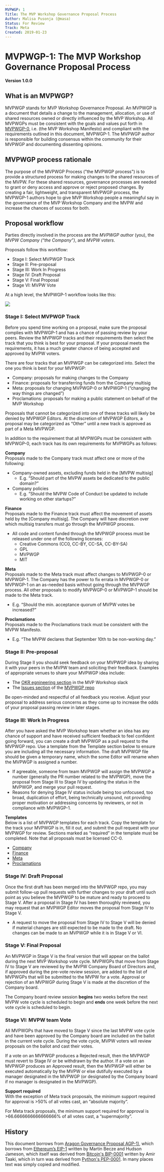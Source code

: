 ```yaml
---
MVPWGP: 1
Title: The MVP Workshop Governance Proposal Process
Author: Malisa Pusonja (@masa)
Status: For Review
Track: Meta
Created: 2019-01-23
---
```


# MVPWGP-1: The MVP Workshop Governance Proposal Process

**Version 1.0.0**

## What is an MVPWGP?
MVPWGP stands for MVP Workshop Governance Proposal. An MVPWGP is a document that details a change to the management, allocation, or use of shared resources owned or directly influenced by the MVP Workshop. All MVPWGPs must be consistent with the goals and values put forth in [MVPWGP-0](MVPGP-0.md), i.e.  (the MVP Workshop Manifesto) and compliant with the requirements outlined in this document, MVPWGP-1. The MVPWGP author is responsible for building consensus within the community for their MVPWGP and documenting dissenting opinions.

## MVPWGP process rationale
The purpose of the MVPWGP Process ("the MVPWGP process") is to provide a structured process for making changes to the shared resources of the MVPW. For these shared resources, governance processes are needed to grant or deny access and approve or reject proposed changes. By creating a fair, lightweight, and transparent MVPWGP process, the MVPWGP-1 authors hope to give MVP Workshop people a meaningful say in the governance of the MVP Workshop Company and the MVPW and increase the chances of success for both.

## Proposal workflow
Parties directly involved in the process are the _MVPWGP author_ (you), the _MVPW Company (“the Company”)_, and _MVPW voters_.

Proposals follow this workflow:

* Stage I: Select MVPWGP Track
* Stage II: Pre-proposal
* Stage III: Work In Progress
* Stage IV: Draft Proposal
* Stage V: Final Proposal
* Stage VI: MVPW Vote

At a high level, the MVPWGP-1 workflow looks like this:

![](../images/MVPWGP-1/MVPWGP-1_1.png)

### Stage I: Select MVPWGP Track
Before you spend time working on a proposal, make sure the proposal complies with MVPWGP-1 and has a chance of passing review by your peers. Review the MVPWGP tracks and their requirements then select the track that you think is best for your proposal. If your proposal meets the requirements, it has a much greater chance of being accepted and approved by MVPW voters.

There are four tracks that an MVPWGP can be categorized into. Select the one you think is best for your MVPWGP:

* Company: proposals for making changes to the Company
* Finance: proposals for transferring funds from the Company multisig
* Meta: proposals for changing MVPWGP-0 or MVPWGP-1 (“changing the way things are changed”)
* Proclamations: proposals for making a public statement on behalf of the MVP Workshop

Proposals that cannot be categorized into one of these tracks will likely be denied by MVPWGP Editors. At the discretion of MVPWGP Editors, a proposal may be categorized as “Other” until a new track is approved as part of a Meta MVPWGP.

In addition to the requirement that all MVPWGPs must be consistent with MVPWGP-0, each track has its own requirements for MVPWGPs as follows:

**Company**  
Proposals made to the Company track must affect one or more of the following:

* Company-owned assets, excluding funds held in the [MVPW multisig]
  * E.g. “Should part of the MVPW assets be dedicated to the public domain?”
* Company policies
  * E.g. “Should the MVPW Code of Conduct be updated to include working on other startups?”

**Finance**  
Proposals made to the Finance track must affect the movement of assets held by the [Company multisig]. The Company will have discretion over which multisig transfers must go through the MVPWGP process.

* All code and content funded through the MVPWGP process must be released under one of the following licenses:
  * Creative Commons (CC0, CC-BY, CC-SA, CC-BY-SA)
  * GPL
  * MVPWGP
  * MIT

**Meta**  
Proposals made to the Meta track must affect changes to MVPWGP-0 or MVPWGP-1. The Company has the power to fix errata in MVPWGP-0 or MVPWGP-1 on an as-needed basis without going through the MVPWGP process. All other proposals to modify MVPWGP-0 or MVPWGP-1 should be made to the Meta track.
* E.g. “Should the min. acceptance quorum of MVPW votes be increased?”

**Proclamations**  
Proposals made to the Proclamations track must be consistent with the MVPW Manifesto.
* E.g. “The MVPW declares that September 10th to be non-working day.”

### Stage II: Pre-proposal
During Stage II you should seek feedback on your MVPWGP idea by sharing it with your peers in the MVPW team and soliciting their feedback. Examples of appropriate venues to share your MVPWGP idea include:

* The [OKR egnineering section](https://mvpworkshop.slack.com/messages/CC4L6V35H/mentions/) in the MVP Workshop slack
* The [Issues section](https://github.com/MVPWorkshop/MVPWGP/issues) of the [MVPWGP repo](https://github.com/MVPWorkshop/MVPWGP)

Be open-minded and respectful of all feedback you receive. Adjust your proposal to address serious concerns as they come up to increase the odds of your proposal passing review in later stages.

### Stage III: Work In Progress
After you have asked the MVP Workshop team whether an idea has any chance of support and have received sufficient feedback to feel confident going forward, you can create a draft MVPWGP as a pull request to the MVPWGP repo. Use a template from the Template section below to ensure you are including all the necessary information. The draft MVPWGP file should be given a temporary name, which the some Editor will rename when the MVPWGP is assigned a number.

* If agreeable, someone from team MVPWGP will assign the MVPWGP a number (generally the PR number related to the MVPWGP), move the proposal from Stage III to Stage IV by updating the status in the MVPWGP, and merge your pull request.
* Reasons for denying Stage IV status include being too unfocused, too broad, duplication of effort, being technically unsound, not providing proper motivation or addressing concerns by reviewers, or not in compliance with MVPWGP-1.

**Templates**  
Below is a list of MVPWGP templates for each track. Copy the template for the track your MVPWGP is in, fill it out, and submit the pull request with your MVPWGP for review. Sections marked as “required” in the template must be completed. Note that all proposals must be licensed CC-0.

* [Company](../templates/association_template.md)
* [Finance](../templates/finance_template.md)
* [Meta](../templates/meta_template.md)
* [Proclamations](../templates/proclamation_template.md)

### Stage IV: Draft Proposal
Once the first draft has been merged into the MVPWGP repo, you may submit follow-up pull requests with further changes to your draft until such point as you believe the MVPWGP to be mature and ready to proceed to Stage V. After a proposal in Stage IV has been thoroughly reviewed, you may request that an MVPWGP Editor moves the proposal from Stage IV to Stage V.

* A request to move the proposal from Stage IV to Stage V will be denied if material changes are still expected to be made to the draft. No changes can be made to an MVPWGP while it is in Stage V or VI.

### Stage V: Final Proposal
An MVPWGP in Stage V is the final version that will appear on the ballot during the next MVP Workshop vote cycle. MVPWGPs that move from Stage IV to Stage V are reviewed by the MVPW Company Board of Directors and, if approved during the pre-vote review session, are added to the list of MVPWGPs that will be submitted to the MVPW for a vote. Approval or rejection of an MVPWGP during Stage V is made at the discretion of the Company board.

The Company board review session **begins** two weeks before the next MVPW vote cycle is scheduled to begin and **ends** one week before the next vote cycle is scheduled to begin.

### Stage VI: MVPW team Vote
All MVPWGPs that have moved to Stage V since the last MVPW vote cycle and have been approved by the Company board are included on the ballot in the current vote cycle. During the vote cycle, MVPW voters will review proposals on the ballot and cast their votes. 

If a vote on an MVPWGP produces a Rejected result, then the MVPWGP must revert to Stage IV or be withdrawn by the author. If a vote on an MVPWGP produces an Approved result, then the MVPWGP will either be executed automatically by the MVPW or else dutifully executed by a manager designated in the MVPWGP (or designated by the Company board if no manager is designated in the MVPWGP).

**Support required**  
With the exception of Meta track proposals, the minimum support required for approval is >50% of all votes cast, an “absolute majority”. 

For Meta track proposals, the minimum support required for approval is >66.6666666666666666% of all votes cast, a “supermajority”. 

## History
This document borrows from [Aragon Governance Proposal AGP-1)](https://github.com/aragon/AGPs/blob/master/AGPs/AGP-1.md), which borrows from [Ethereum’s EIP-1](https://github.com/ethereum/EIPs/blob/master/EIPS/eip-1.md) written by Martin Becze and Hudson Jameson, which itself was derived from [Bitcoin's BIP-0001](https://github.com/bitcoin/bips/blob/master/bip-0001.mediawiki) written by Amir Taaki, which in turn was derived from [Python's PEP-0001](https://www.python.org/dev/peps/pep-0001/). In many places text was simply copied and modified.
